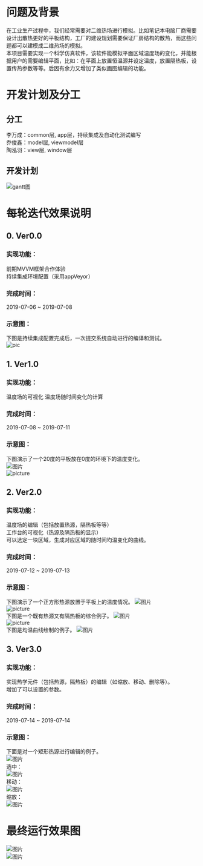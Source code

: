 # 问题及背景

在工业生产过程中，我们经常需要对二维热场进行模拟。比如笔记本电脑厂商需要设计出散热更好的平板结构，工厂的建设规划需要保证厂房结构的散热，而这些问题都可以建模成二维热场的模拟。  
本项目需要实现一个科学仿真软件，该软件能模拟平面区域温度场的变化，并能根据用户的需要编辑平面，比如：在平面上放置恒温源并设定温度，放置隔热板，设置传热参数等等。后因有余力又增加了类似画图编辑的功能。

# 开发计划及分工

## 分工
李万成：common层, app层，持续集成及自动化测试编写   
乔俊鑫：model层, viewmodel层   
陶泓羽：view层, window层

## 开发计划
![gantt图](https://github.com/SobolevSpace/HeatSim/blob/master/doc/Images/gantt.jpg?raw=true)

# 每轮迭代效果说明  
## 0. Ver0.0  
### 实现功能：
前期MVVM框架合作体验  
持续集成环境配置（采用appVeyor）
### 完成时间：
2019-07-06 ~ 2019-07-08  
### 示意图：
下图是持续集成配置完成后，一次提交系统自动进行的编译和测试。  
![pic](https://github.com/SobolevSpace/HeatSim/blob/master/doc/Images/Auto.jpg)
## 1. Ver1.0
### 实现功能：
温度场的可视化
温度场随时间变化的计算
### 完成时间：
2019-07-08 ~ 2019-07-11
### 示意图：  
下图演示了一个20度的平板放在0度的环境下的温度变化。  
![图片](https://github.com/SobolevSpace/HeatSim/blob/master/doc/Images/Ver11.jpg?raw=true)  
![picture](https://github.com/SobolevSpace/HeatSim/blob/master/doc/Images/Ver12.jpg?raw=true)  

## 2. Ver2.0
### 实现功能：
温度场的编辑（包括放置热源，隔热板等等）  
工作台的可视化（热源及隔热板的显示）  
可以选定一块区域，生成对应区域的随时间均温变化的曲线。
### 完成时间：
2019-07-12 ~ 2019-07-13
### 示意图：  
下图演示了一个正方形热源放置于平板上的温度情况。
![图片](https://github.com/SobolevSpace/HeatSim/blob/master/doc/Images/effect1-lwc.jpg?raw=true)  
![picture](https://github.com/SobolevSpace/HeatSim/blob/master/doc/Images/effect2-lwc.jpg?raw=true)  
下图是一个既有热源又有隔热板的综合例子。
![图片](https://github.com/SobolevSpace/HeatSim/blob/master/doc/Images/Ver21.jpg?raw=true)  
![picture](https://github.com/SobolevSpace/HeatSim/blob/master/doc/Images/Ver22.jpg?raw=true)  
下图是均温曲线绘制的例子。
![图片](https://github.com/SobolevSpace/HeatSim/blob/master/doc/Images/effect(2)thy.png?raw=true)  


## 3. Ver3.0
### 实现功能：
实现热学元件（包括热源，隔热板）的编辑（如缩放、移动、删除等）。  
增加了可以设置的参数。    
### 完成时间：
2019-07-14 ~ 2019-07-14
### 示意图：
下面是对一个矩形热源进行编辑的例子。  
![图片](https://github.com/SobolevSpace/HeatSim/blob/master/doc/Images/Ver31.jpg?raw=true)  
选中：  
![图片](https://github.com/SobolevSpace/HeatSim/blob/master/doc/Images/Ver32.jpg?raw=true)  
移动：  
![图片](https://github.com/SobolevSpace/HeatSim/blob/master/doc/Images/Ver33.jpg?raw=true)  
缩放：  
![图片](https://github.com/SobolevSpace/HeatSim/blob/master/doc/Images/Ver34.jpg?raw=true)  

# 最终运行效果图 
![图片](https://github.com/SobolevSpace/HeatSim/blob/master/doc/Images/final1.jpg?raw=true)  
![图片](https://github.com/SobolevSpace/HeatSim/blob/master/doc/Images/final2.jpg?raw=true)  
